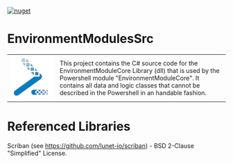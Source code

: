 [![nuget](https://img.shields.io/nuget/v/EnvironmentModuleCore.svg)](https://www.nuget.org/packages/EnvironmentModuleCore/)

# EnvironmentModulesSrc
<table border="0">
 <tr border="0">
    <td width="100" border="0"><img src="https://github.com/MarcusWalther/EnvironmentModuleCoreSrc/blob/master/Icon.png?raw=true" width="100"></td>
    <td border="0">This project contains the C# source code for the EnvironmentModuleCore Library (dll) that is used by the Powershell module "EnvironmentModuleCore". It contains all data and logic classes that cannot be described in the Powershell in an handable fashion.</td>
 </tr>
</table>

# Referenced Libraries
Scriban (see https://github.com/lunet-io/scriban) - BSD 2-Clause "Simplified" License.
